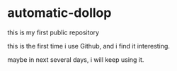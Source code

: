 # automatic-dollop
this is my first public repository

this is the first time i use Github, and i find  it interesting.

maybe in next several days, i will keep using it.
